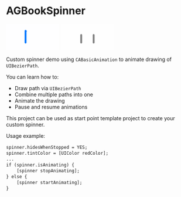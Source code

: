 # AGBookSpinner

![Demo1](AGBookSpinner1.gif)
![Demo2](AGBookSpinner2.gif)

Custom spinner demo using `CABasicAnimation` to animate drawing of `UIBezierPath`.

You can learn how to:

* Draw path via `UIBezierPath`
* Combine multiple paths into one
* Animate the drawing
* Pause and resume animations

This project can be used as start point template project to create your custom spinner.

Usage example:

```
spinner.hidesWhenStopped = YES;
spinner.tintColor = [UIColor redColor];
...
if (spinner.isAnimating) {
    [spinner stopAnimating];
} else {
    [spinner startAnimating];
}
```
